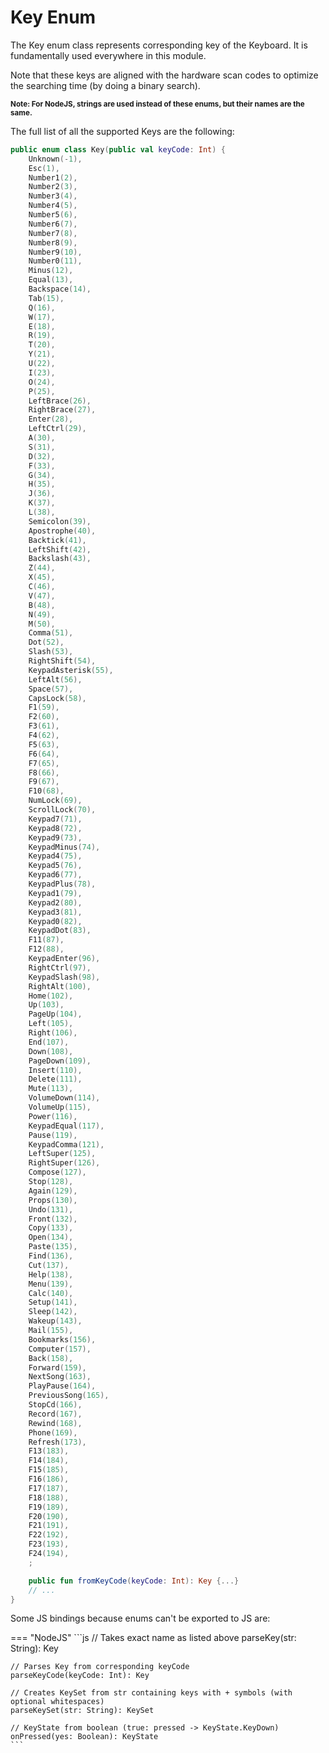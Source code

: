 # Key Enum

The Key enum class represents corresponding key of the Keyboard. It is fundamentally used everywhere in this module.

Note that these keys are aligned with the hardware scan codes to optimize the searching time (by doing a binary search).

<sup>**Note: For NodeJS, strings are used instead of these enums, but their names are the same.**</sup>

The full list of all the supported Keys are the following:

```kotlin
public enum class Key(public val keyCode: Int) {
    Unknown(-1),
    Esc(1),
    Number1(2),
    Number2(3),
    Number3(4),
    Number4(5),
    Number5(6),
    Number6(7),
    Number7(8),
    Number8(9),
    Number9(10),
    Number0(11),
    Minus(12),
    Equal(13),
    Backspace(14),
    Tab(15),
    Q(16),
    W(17),
    E(18),
    R(19),
    T(20),
    Y(21),
    U(22),
    I(23),
    O(24),
    P(25),
    LeftBrace(26),
    RightBrace(27),
    Enter(28),
    LeftCtrl(29),
    A(30),
    S(31),
    D(32),
    F(33),
    G(34),
    H(35),
    J(36),
    K(37),
    L(38),
    Semicolon(39),
    Apostrophe(40),
    Backtick(41),
    LeftShift(42),
    Backslash(43),
    Z(44),
    X(45),
    C(46),
    V(47),
    B(48),
    N(49),
    M(50),
    Comma(51),
    Dot(52),
    Slash(53),
    RightShift(54),
    KeypadAsterisk(55),
    LeftAlt(56),
    Space(57),
    CapsLock(58),
    F1(59),
    F2(60),
    F3(61),
    F4(62),
    F5(63),
    F6(64),
    F7(65),
    F8(66),
    F9(67),
    F10(68),
    NumLock(69),
    ScrollLock(70),
    Keypad7(71),
    Keypad8(72),
    Keypad9(73),
    KeypadMinus(74),
    Keypad4(75),
    Keypad5(76),
    Keypad6(77),
    KeypadPlus(78),
    Keypad1(79),
    Keypad2(80),
    Keypad3(81),
    Keypad0(82),
    KeypadDot(83),
    F11(87),
    F12(88),
    KeypadEnter(96),
    RightCtrl(97),
    KeypadSlash(98),
    RightAlt(100),
    Home(102),
    Up(103),
    PageUp(104),
    Left(105),
    Right(106),
    End(107),
    Down(108),
    PageDown(109),
    Insert(110),
    Delete(111),
    Mute(113),
    VolumeDown(114),
    VolumeUp(115),
    Power(116),
    KeypadEqual(117),
    Pause(119),
    KeypadComma(121),
    LeftSuper(125),
    RightSuper(126),
    Compose(127),
    Stop(128),
    Again(129),
    Props(130),
    Undo(131),
    Front(132),
    Copy(133),
    Open(134),
    Paste(135),
    Find(136),
    Cut(137),
    Help(138),
    Menu(139),
    Calc(140),
    Setup(141),
    Sleep(142),
    Wakeup(143),
    Mail(155),
    Bookmarks(156),
    Computer(157),
    Back(158),
    Forward(159),
    NextSong(163),
    PlayPause(164),
    PreviousSong(165),
    StopCd(166),
    Record(167),
    Rewind(168),
    Phone(169),
    Refresh(173),
    F13(183),
    F14(184),
    F15(185),
    F16(186),
    F17(187),
    F18(188),
    F19(189),
    F20(190),
    F21(191),
    F22(192),
    F23(193),
    F24(194),
    ;

    public fun fromKeyCode(keyCode: Int): Key {...}
    // ...
}
```

Some JS bindings because enums can't be exported to JS are:

=== "NodeJS"
    ```js
    // Takes exact name as listed above
    parseKey(str: String): Key
    
    // Parses Key from corresponding keyCode
    parseKeyCode(keyCode: Int): Key

    // Creates KeySet from str containing keys with + symbols (with optional whitespaces)
    parseKeySet(str: String): KeySet

    // KeyState from boolean (true: pressed -> KeyState.KeyDown)
    onPressed(yes: Boolean): KeyState
    ```